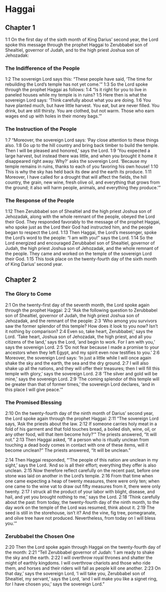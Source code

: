 # Haggai

## Chapter 1

<a name="37:1:1">1:1</a> On the first day of the sixth month of King Darius’ second year, the Lord spoke this message through the prophet Haggai to Zerubbabel son of Shealtiel, governor of Judah, and to the high priest Joshua son of Jehozadak:

### The Indifference of the People

<a name="37:1:2">1:2</a> The sovereign Lord says this: “These people have said, ‘The time for rebuilding the Lord’s temple has not yet come.’” <a name="37:1:3">1:3</a> So the Lord spoke through the prophet Haggai as follows: <a name="37:1:4">1:4</a> “Is it right for you to live in paneled houses while my temple is in ruins? <a name="37:1:5">1:5</a> Here then is what the sovereign Lord says: ‘Think carefully about what you are doing. <a name="37:1:6">1:6</a> You have planted much, but have little harvest. You eat, but are never filled. You drink, but are still thirsty. You are clothed, but not warm. Those who earn wages end up with holes in their money bags.’”

### The Instruction of the People

<a name="37:1:7">1:7</a> “Moreover, the sovereign Lord says: ‘Pay close attention to these things also. <a name="37:1:8">1:8</a> Go up to the hill country and bring back timber to build the temple. Then I will be pleased and honored,’ says the Lord. <a name="37:1:9">1:9</a> ‘You expected a large harvest, but instead there was little, and when you brought it home it disappeared right away. Why?’ asks the sovereign Lord. ‘Because my temple remains in ruins, thanks to each of you favoring his own house! <a name="37:1:10">1:10</a> This is why the sky has held back its dew and the earth its produce. <a name="37:1:11">1:11</a> Moreover, I have called for a drought that will affect the fields, the hill country, the grain, new wine, fresh olive oil, and everything that grows from the ground; it also will harm people, animals, and everything they produce.’”

### The Response of the People

<a name="37:1:12">1:12</a> Then Zerubbabel son of Shealtiel and the high priest Joshua son of Jehozadak, along with the whole remnant of the people, obeyed the Lord their God. They responded favorably to the message of the prophet Haggai, who spoke just as the Lord their God had instructed him, and the people began to respect the Lord. <a name="37:1:13">1:13</a> Then Haggai, the Lord’s messenger, spoke the Lord’s word to the people: “I am with you!” says the Lord. <a name="37:1:14">1:14</a> So the Lord energized and encouraged Zerubbabel son of Shealtiel, governor of Judah, the high priest Joshua son of Jehozadak, and the whole remnant of the people. They came and worked on the temple of the sovereign Lord their God. <a name="37:1:15">1:15</a> This took place on the twenty-fourth day of the sixth month of King Darius’ second year.

## Chapter 2

### The Glory to Come

<a name="37:2:1">2:1</a> On the twenty-first day of the seventh month, the Lord spoke again through the prophet Haggai: <a name="37:2:2">2:2</a> “Ask the following question to Zerubbabel son of Shealtiel, governor of Judah, the high priest Joshua son of Jehozadak, and the remnant of the people: <a name="37:2:3">2:3</a> ‘Who among you survivors saw the former splendor of this temple? How does it look to you now? Isn’t it nothing by comparison? <a name="37:2:4">2:4</a> Even so, take heart, Zerubbabel,’ says the Lord. ‘Take heart, Joshua son of Jehozadak, the high priest, and all you citizens of the land,’ says the Lord, ‘and begin to work. For I am with you,’ says the sovereign Lord. <a name="37:2:5">2:5</a> ‘Do not fear because I made a promise to your ancestors when they left Egypt, and my spirit even now testifies to you.’ <a name="37:2:6">2:6</a> Moreover, the sovereign Lord says: ‘In just a little while I will once again shake the sky and the earth, the sea and the dry ground. <a name="37:2:7">2:7</a> I will also shake up all the nations, and they will offer their treasures; then I will fill this temple with glory,’ says the sovereign Lord. <a name="37:2:8">2:8</a> ‘The silver and gold will be mine,’ says the sovereign Lord. <a name="37:2:9">2:9</a> ‘The coming splendor of this temple will be greater than that of former times,’ the sovereign Lord declares, ‘and in this place I will give peace.’”

### The Promised Blessing

<a name="37:2:10">2:10</a> On the twenty-fourth day of the ninth month of Darius’ second year, the Lord spoke again through the prophet Haggai: <a name="37:2:11">2:11</a> “The sovereign Lord says, ‘Ask the priests about the law. <a name="37:2:12">2:12</a> If someone carries holy meat in a fold of his garment and that fold touches bread, a boiled dish, wine, oil, or any other food, will that item become holy?’” The priests answered, “It will not.” <a name="37:2:13">2:13</a> Then Haggai asked, “If a person who is ritually unclean from touching a dead body comes in contact with one of these items, will it become unclean?” The priests answered, “It will be unclean.”

<a name="37:2:14">2:14</a> Then Haggai responded, “‘The people of this nation are unclean in my sight,’ says the Lord. ‘And so is all their effort; everything they offer is also unclean. <a name="37:2:15">2:15</a> Now therefore reflect carefully on the recent past, before one stone was laid on another in the Lord’s temple. <a name="37:2:16">2:16</a> From that time when one came expecting a heap of twenty measures, there were only ten; when one came to the wine vat to draw out fifty measures from it, there were only twenty. <a name="37:2:17">2:17</a> I struck all the product of your labor with blight, disease, and hail, and yet you brought nothing to me,’ says the Lord. <a name="37:2:18">2:18</a> ‘Think carefully about the past: from today, the twenty-fourth day of the ninth month, to the day work on the temple of the Lord was resumed, think about it. <a name="37:2:19">2:19</a> The seed is still in the storehouse, isn’t it? And the vine, fig tree, pomegranate, and olive tree have not produced. Nevertheless, from today on I will bless you.’”

### Zerubbabel the Chosen One

<a name="37:2:20">2:20</a> Then the Lord spoke again through Haggai on the twenty-fourth day of the month: <a name="37:2:21">2:21</a> “Tell Zerubbabel governor of Judah: ‘I am ready to shake the sky and the earth. <a name="37:2:22">2:22</a> I will overthrow royal thrones and shatter the might of earthly kingdoms. I will overthrow chariots and those who ride them, and horses and their riders will fall as people kill one another. <a name="37:2:23">2:23</a> On that day,’ says the sovereign Lord, ‘I will take you, Zerubbabel son of Shealtiel, my servant,’ says the Lord, ‘and I will make you like a signet ring, for I have chosen you,’ says the sovereign Lord.”